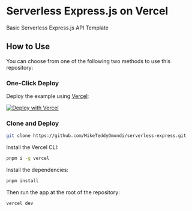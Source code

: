 # Serverless Express.js on Vercel

Basic Serverless Express.js API Template

## How to Use

You can choose from one of the following two methods to use this repository:

### One-Click Deploy

Deploy the example using [Vercel](https://vercel.com?utm_source=github&utm_medium=readme&utm_campaign=vercel-examples):

[![Deploy with Vercel](https://vercel.com/button)](https://vercel.com/new/git/external?repository-url=https://github.com/MikeTeddyOmondi/serverless-express&project-name=serverless-express&repository-name=serverless-express)

### Clone and Deploy

```bash
git clone https://github.com/MikeTeddyOmondi/serverless-express.git
```

Install the Vercel CLI:

```bash
pnpm i -g vercel
```

Install the dependencies:

```bash
pnpm install
```

Then run the app at the root of the repository:

```bash
vercel dev
```
